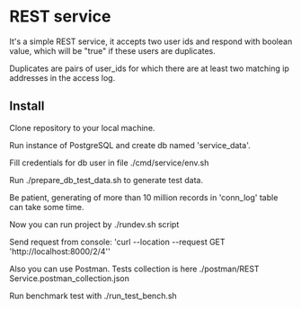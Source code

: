 # REST service

It's a simple REST service, it accepts two user ids and respond with boolean value, which will be "true" if these users are duplicates.

Duplicates are pairs of user_ids for which there are at least two matching ip addresses in the access log.

## Install
Clone repository to your local machine.

Run instance of PostgreSQL and create db named 'service_data'.

Fill credentials for db user in file ./cmd/service/env.sh

Run ./prepare_db_test_data.sh to generate test data.

Be patient, generating of more than 10 million records in 'conn_log' table can take some time.

Now you can run project by ./rundev.sh script

Send request from console: 'curl --location --request GET 'http://localhost:8000/2/4''

Also you can use Postman. Tests collection is here ./postman/REST Service.postman_collection.json

Run benchmark test with ./run_test_bench.sh
